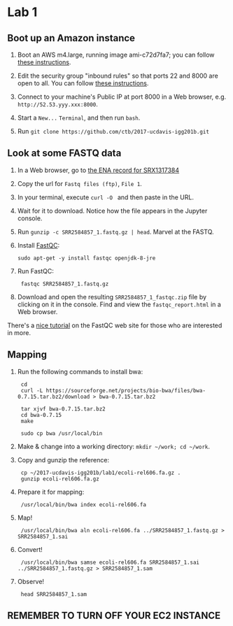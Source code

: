 # Lab 1

## Boot up an Amazon instance

1. Boot an AWS m4.large, running image ami-c72d7fa7; you can follow [these instructions](https://2016-feb-aws.readthedocs.io/boot.html).

2. Edit the security group "inbound rules" so that ports 22 and 8000
   are open to all. You can follow [these instructions](https://2016-feb-aws.readthedocs.io/configure-firewall.html).

3. Connect to your machine's Public IP at port 8000 in a Web browser, e.g.
   `http://52.53.yyy.xxx:8000`.

4. Start a `New...` `Terminal`, and then run `bash`.

5. Run `git clone https://github.com/ctb/2017-ucdavis-igg201b.git`

## Look at some FASTQ data

1. In a Web browser, go to [the ENA record for SRX1317384](https://www.ebi.ac.uk/ena/data/view/SRX1317384)

2. Copy the url for `Fastq files (ftp)`, `File 1`.

3. In your terminal, execute `curl -O ` and then paste in the URL.

4. Wait for it to download.  Notice how the file appears in the Jupyter console.

5. Run `gunzip -c SRR2584857_1.fastq.gz | head`. Marvel at the FASTQ.

6. Install [FastQC](http://www.bioinformatics.babraham.ac.uk/projects/fastqc/):

       sudo apt-get -y install fastqc openjdk-8-jre
       
7. Run FastQC:

        fastqc SRR2584857_1.fastq.gz

7. Download and open the resulting `SRR2584857_1_fastqc.zip` file by
   clicking on it in the console.  Find and view the
   `fastqc_report.html` in a Web browser.
   
There's a [nice tutorial](http://www.bioinformatics.babraham.ac.uk/projects/fastqc/) on the FastQC web site for those who are interested in more.

## Mapping

1. Run the following commands to install bwa:

        cd
        curl -L https://sourceforge.net/projects/bio-bwa/files/bwa-0.7.15.tar.bz2/download > bwa-0.7.15.tar.bz2

        tar xjvf bwa-0.7.15.tar.bz2
        cd bwa-0.7.15
        make

        sudo cp bwa /usr/local/bin

2. Make & change into a working directory: `mkdir ~/work; cd ~/work`.

3. Copy and gunzip the reference:

        cp ~/2017-ucdavis-igg201b/lab1/ecoli-rel606.fa.gz .
        gunzip ecoli-rel606.fa.gz
        
4. Prepare it for mapping:

        /usr/local/bin/bwa index ecoli-rel606.fa
        
5. Map!

        /usr/local/bin/bwa aln ecoli-rel606.fa ../SRR2584857_1.fastq.gz > SRR2584857_1.sai
        
6. Convert!

        /usr/local/bin/bwa samse ecoli-rel606.fa SRR2584857_1.sai ../SRR2584857_1.fastq.gz > SRR2584857_1.sam

6. Observe!

        head SRR2584857_1.sam

## REMEMBER TO TURN OFF YOUR EC2 INSTANCE

